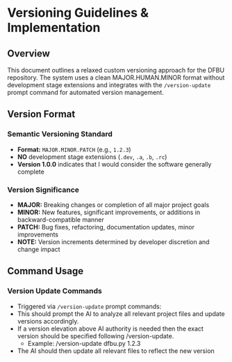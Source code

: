 # Versioning Guidelines & Implementation

## Overview

This document outlines a relaxed custom versioning approach for the DFBU repository. The system uses a clean MAJOR.HUMAN.MINOR format without development stage extensions and integrates with the `/version-update` prompt command for automated version management.

## Version Format

### Semantic Versioning Standard

- **Format:** `MAJOR.MINOR.PATCH` (e.g., `1.2.3`)
- **NO** development stage extensions (`.dev`, `.a`, `.b`, `.rc`)
- **Version 1.0.0** indicates that I would consider the software generally complete

### Version Significance

- **MAJOR:** Breaking changes or completion of all major project goals
- **MINOR:** New features, significant improvements, or additions in backward-compatible manner
- **PATCH:** Bug fixes, refactoring, documentation updates, minor improvements
- **NOTE:** Version increments determined by developer discretion and change impact

## Command Usage

### Version Update Commands

- Triggered via `/version-update` prompt commands:
- This should prompt the AI to analyze all relevant project files and update versions accordingly.
- If a version elevation above AI authority is needed then the exact version should be specified following /version-update.
  - Example: /version-update dfbu.py 1.2.3
- The AI should then update all relevant files to reflect the new version
